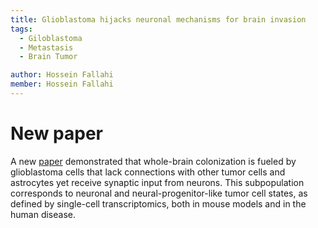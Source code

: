 ```yaml
---
title: Glioblastoma hijacks neuronal mechanisms for brain invasion
tags:
  - Giloblastoma
  - Metastasis
  - Brain Tumor

author: Hossein Fallahi
member: Hossein Fallahi
---
```


# New paper 
A new [paper](https://www.cell.com/cell/fulltext/S0092-8674(22)00847-9) demonstrated that whole-brain colonization is fueled by glioblastoma cells that lack connections with other tumor cells and astrocytes yet receive synaptic input from neurons. 
This subpopulation corresponds to neuronal and neural-progenitor-like tumor cell states, as defined by single-cell transcriptomics, both in mouse models and in the human disease. 
